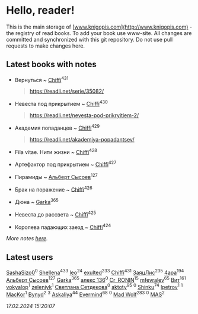 # Hello, reader!
This is the main storage of [www.knigopis.com](http://www.knigopis.com) - the registry of read books.
To add your book use www-site. All changes are committed and synchronized with this git repository.
Do not use pull requests to make changes here.


## Latest books with notes
* Вернуться ~ [Chiffi](users/105/105831994080785626680-google)<sup>431</sup>
    > https://readli.net/serie/35082/

* Невеста под прикрытием ~ [Chiffi](users/105/105831994080785626680-google)<sup>430</sup>
    > https://readli.net/nevesta-pod-prikryitiem-2/

* Академия попаданцев ~ [Chiffi](users/105/105831994080785626680-google)<sup>429</sup>
    > https://readli.net/akademiya-popadantsev/

* Fila vitae. Нити жизни ~ [Chiffi](users/105/105831994080785626680-google)<sup>428</sup>

* Артефактор под прикрытием ~ [Chiffi](users/105/105831994080785626680-google)<sup>427</sup>

* Пирамиды ~ [Альберт Сысоев](users/474/47446642-vkontakte)<sup>127</sup>

* Брак на поражение ~ [Chiffi](users/105/105831994080785626680-google)<sup>426</sup>

* Дюна ~ [Garka](users/115/115753719718250012620-google)<sup>365</sup>

* Невеста до рассвета ~ [Chiffi](users/105/105831994080785626680-google)<sup>425</sup>

* Королева падающих заезд ~ [Chiffi](users/105/105831994080785626680-google)<sup>424</sup>


_More notes [here](latest_books_with_notes.md)._


## Latest users
[SashaSizo0](users/117/117932212421048968285-google)<sup>0</sup> 
[Shellena](users/134/13413591548892934957-mailru)<sup>433</sup> 
[leo](users/106/106915386474260202605-google)<sup>24</sup> 
[exulted](users/100/100599204551896265722-google)<sup>233</sup> 
[Chiffi](users/105/105831994080785626680-google)<sup>431</sup> 
[ЗаяцЛис](users/112/112388384595246311466-google)<sup>235</sup> 
[4apa](users/117/117392596378069249667-google)<sup>194</sup> 
[Альберт Сысоев](users/474/47446642-vkontakte)<sup>127</sup> 
[Garka](users/115/115753719718250012620-google)<sup>365</sup> 
[алекс 136](users/184/18475011-vkontakte)<sup>0</sup> 
[Cr_RONIN](users/112/112090473416384685204-google)<sup>15</sup> 
[mfevralev](users/140/140966150-vkontakte)<sup>65</sup> 
[Вит](users/300/300273923-vkontakte)<sup>161</sup> 
[vokyalop](users/320/32096418-yandex)<sup>1</sup> 
[zeleniyk](users/196/19644235-vkontakte)<sup>1</sup> 
[Светлана Сетдекова](users/158/15877369199589457581-mailru)<sup>0</sup> 
[aktoty](users/275/275766107-vkontakte)<sup>95</sup> 
[](users/113/113821158776347521407-google)<sup>0</sup> 
[Shinku](users/109/109176126475581739292-google)<sup>74</sup> 
[lpetrov](users/117/117840259784706659154-google)<sup>1</sup> 
[](users/103/103456291402547350560-google)<sup>1</sup> 
[MacKor](users/110/110996617505160240010-google)<sup>1</sup> 
[Bynyd](users/114/114466008310968989620-google)<sup>2</sup> 
[](users/115/115095777313809768381-google)<sup>3</sup> 
[Askaliya](users/326/326783541-vkontakte)<sup>44</sup> 
[Evermind](users/302/302928912-vkontakte)<sup>68</sup> 
[](users/150/15053407-yandex)<sup>0</sup> 
[Mad Wolf](users/947/94738840-vkontakte)<sup>283</sup> 
[](users/116/116467737249031140129-google)<sup>0</sup> 
[MAS](users/384/3848610264283409624-mailru)<sup>2</sup> 


_17.02.2024 15:20:07_
